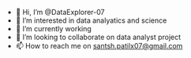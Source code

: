 - 👋 Hi, I’m @DataExplorer-07
- 👀 I’m interested in data analyatics and science 
- 🌱 I’m currently working 
- 💞️ I’m looking to collaborate on data analyst project 
- 📫 How to reach me on santsh.patilx07@gmail.com

<!---
DataExplorer-07/DataExplorer-07 is a ✨ special ✨ repository because its `README.md` (this file) appears on your GitHub profile.
You can click the Preview link to take a look at your changes.
--->
